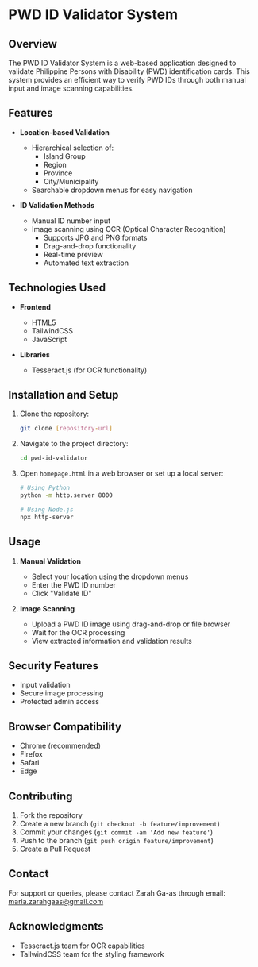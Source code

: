 # PWD ID Validator System

## Overview
The PWD ID Validator System is a web-based application designed to validate Philippine Persons with Disability (PWD) identification cards. This system provides an efficient way to verify PWD IDs through both manual input and image scanning capabilities.

## Features
- **Location-based Validation**
  - Hierarchical selection of:
    - Island Group
    - Region
    - Province
    - City/Municipality
  - Searchable dropdown menus for easy navigation

- **ID Validation Methods**
  - Manual ID number input
  - Image scanning using OCR (Optical Character Recognition)
    - Supports JPG and PNG formats
    - Drag-and-drop functionality
    - Real-time preview
    - Automated text extraction

## Technologies Used
- **Frontend**
  - HTML5
  - TailwindCSS
  - JavaScript

- **Libraries**
  - Tesseract.js (for OCR functionality)

## Installation and Setup
1. Clone the repository:
   ```bash
   git clone [repository-url]
   ```

2. Navigate to the project directory:
   ```bash
   cd pwd-id-validator
   ```

3. Open `homepage.html` in a web browser or set up a local server:
   ```bash
   # Using Python
   python -m http.server 8000
   
   # Using Node.js
   npx http-server
   ```

## Usage
1. **Manual Validation**
   - Select your location using the dropdown menus
   - Enter the PWD ID number
   - Click "Validate ID"

2. **Image Scanning**
   - Upload a PWD ID image using drag-and-drop or file browser
   - Wait for the OCR processing
   - View extracted information and validation results

## Security Features
- Input validation
- Secure image processing
- Protected admin access

## Browser Compatibility
- Chrome (recommended)
- Firefox
- Safari
- Edge

## Contributing
1. Fork the repository
2. Create a new branch (`git checkout -b feature/improvement`)
3. Commit your changes (`git commit -am 'Add new feature'`)
4. Push to the branch (`git push origin feature/improvement`)
5. Create a Pull Request

## Contact
For support or queries, please contact Zarah Ga-as through email: maria.zarahgaas@gmail.com 

## Acknowledgments
- Tesseract.js team for OCR capabilities
- TailwindCSS team for the styling framework
